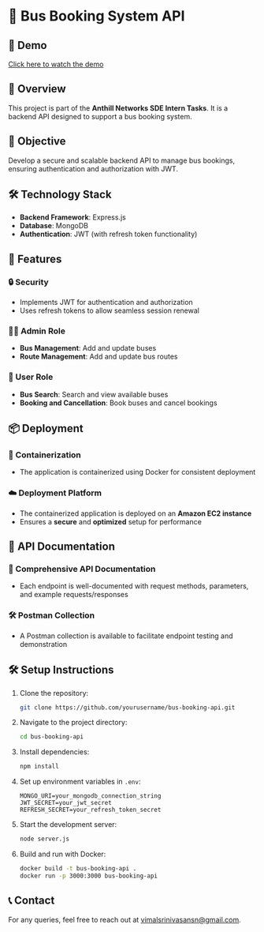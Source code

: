 # 🚌 Bus Booking System API

## 🎥 Demo
[Click here to watch the demo](https://drive.google.com/file/d/15Y_Jm-CY0dhHmhghNVymJjaW8F3p8JV-/view?usp=sharing)

## 📌 Overview
This project is part of the **Anthill Networks SDE Intern Tasks**. It is a backend API designed to support a bus booking system.

## 🎯 Objective
Develop a secure and scalable backend API to manage bus bookings, ensuring authentication and authorization with JWT.

## 🛠 Technology Stack
- **Backend Framework**: Express.js
- **Database**: MongoDB
- **Authentication**: JWT (with refresh token functionality)

## 🚀 Features
### 🔒 Security
- Implements JWT for authentication and authorization
- Uses refresh tokens to allow seamless session renewal

### 👨‍💼 Admin Role
- **Bus Management**: Add and update buses
- **Route Management**: Add and update bus routes

### 👤 User Role
- **Bus Search**: Search and view available buses
- **Booking and Cancellation**: Book buses and cancel bookings

## 📦 Deployment
### 🐳 Containerization
- The application is containerized using Docker for consistent deployment

### ☁️ Deployment Platform
- The containerized application is deployed on an **Amazon EC2 instance**
- Ensures a **secure** and **optimized** setup for performance

## 📜 API Documentation
### 📘 Comprehensive API Documentation
- Each endpoint is well-documented with request methods, parameters, and example requests/responses

### 🛠 Postman Collection
- A Postman collection is available to facilitate endpoint testing and demonstration

## 🛠 Setup Instructions
1. Clone the repository:
   ```bash
   git clone https://github.com/yourusername/bus-booking-api.git
   ```
2. Navigate to the project directory:
   ```bash
   cd bus-booking-api
   ```
3. Install dependencies:
   ```bash
   npm install
   ```
4. Set up environment variables in `.env`:
   ```plaintext
   MONGO_URI=your_mongodb_connection_string
   JWT_SECRET=your_jwt_secret
   REFRESH_SECRET=your_refresh_token_secret
   ```
5. Start the development server:
   ```bash
   node server.js
   ```
6. Build and run with Docker:
   ```bash
   docker build -t bus-booking-api .
   docker run -p 3000:3000 bus-booking-api
   ```

## 📞 Contact
For any queries, feel free to reach out at [vimalsrinivasansn@gmail.com](mailto:vimalsrinivasansn@gmail.com).
